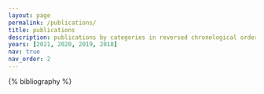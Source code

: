 ```yaml
---
layout: page
permalink: /publications/
title: publications
description: publications by categories in reversed chronological order. generated by jekyll-scholar.
years: [2021, 2020, 2019, 2018]
nav: true
nav_order: 2
---
```


<!-- _pages/publications.md -->
<div class="publications">

{% bibliography %}

</div>
